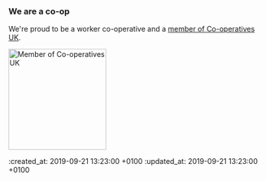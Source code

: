### We are a co-op

We're proud to be a worker <span class="nowrap">co-operative</span> and a [member of <span class="nowrap">Co-operatives</span> UK](https://www.uk.coop/directory/go-free-range).

<a href="https://www.uk.coop/">
  <img width="192" height="199" alt="Member of Co-operatives UK" src="<%= image_path('coops_uk_logo.png') %>" />
</a>

:created_at: 2019-09-21 13:23:00 +0100
:updated_at: 2019-09-21 13:23:00 +0100

